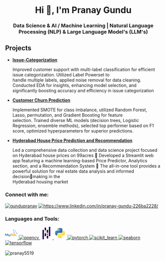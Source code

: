 <h1 align="center">Hi 👋, I'm Pranay Gundu</h1>
<h3 align="center">Data Science & AI / Machine Learning | Natural Language Processing (NLP) & Large Language Model's (LLM's)</h3>

<h2>Projects</h2>

- [**Issue-Categorization**](https://github.com/Pranay5519/Issue-Categorization)
  
  Improved customer support with multi-label classification for efficient issue categorization. Utilized Label Powerset to   
  handle multiple labels, applied noise removal for data cleaning. Conducted EDA for insights, enhancing model selection,      and significantly boosting accuracy and efficiency in issue categorization
 
- [**Customer Churn Prediction**](https://github.com/Pranay5519/Customer-Churn-Prediction) 

  Implemented SMOTE for class imbalance, utilized Random Forest, Lasso, permutation, and Gradient Boosting for feature     
  selection. Trained diverse ML models (decision trees, Logistic Regression, ensemble methods), selected top performer based   on F1 score, optimized hyperparameters for superior predictions.

- [**Hyderabad House Price Prediction and Recommendation**](https://github.com/Pranay5519/H_real_estate)

  Led a comprehensive data collection and data science project focused on Hyderabad house prices on 99acres  Developed a      Streamlit web app featuring a machine learning-based Price Predictor, Analytics section, and a Recommendation System  
  The all-in-one tool provides a powerful solution for real estate data analysis and informed decisionmaking in the     
  Hyderabad housing market

<h3 align="left">Connect with me:</h3>
<p align="left">
<a href="https://twitter.com/gundupranay" target="blank"><img align="center" src="https://raw.githubusercontent.com/rahuldkjain/github-profile-readme-generator/master/src/images/icons/Social/twitter.svg" alt="gundupranay" height="30" width="40" /></a>
<a href="https://linkedin.com/in/https://www.linkedin.com/in/pranay-gundu-226ba2228/" target="blank"><img align="center" src="https://raw.githubusercontent.com/rahuldkjain/github-profile-readme-generator/master/src/images/icons/Social/linked-in-alt.svg" alt="https://www.linkedin.com/in/pranay-gundu-226ba2228/" height="30" width="40" /></a>
</p>

<h3 align="left">Languages and Tools:</h3>
<p align="left"> <a href="https://www.mysql.com/" target="_blank" rel="noreferrer"> <img src="https://raw.githubusercontent.com/devicons/devicon/master/icons/mysql/mysql-original-wordmark.svg" alt="mysql" width="40" height="40"/> </a> <a href="https://opencv.org/" target="_blank" rel="noreferrer"> <img src="https://www.vectorlogo.zone/logos/opencv/opencv-icon.svg" alt="opencv" width="40" height="40"/> </a> <a href="https://pandas.pydata.org/" target="_blank" rel="noreferrer"> <img src="https://raw.githubusercontent.com/devicons/devicon/2ae2a900d2f041da66e950e4d48052658d850630/icons/pandas/pandas-original.svg" alt="pandas" width="40" height="40"/> </a> <a href="https://www.python.org" target="_blank" rel="noreferrer"> <img src="https://raw.githubusercontent.com/devicons/devicon/master/icons/python/python-original.svg" alt="python" width="40" height="40"/> </a> <a href="https://pytorch.org/" target="_blank" rel="noreferrer"> <img src="https://www.vectorlogo.zone/logos/pytorch/pytorch-icon.svg" alt="pytorch" width="40" height="40"/> </a> <a href="https://scikit-learn.org/" target="_blank" rel="noreferrer"> <img src="https://upload.wikimedia.org/wikipedia/commons/0/05/Scikit_learn_logo_small.svg" alt="scikit_learn" width="40" height="40"/> </a> <a href="https://seaborn.pydata.org/" target="_blank" rel="noreferrer"> <img src="https://seaborn.pydata.org/_images/logo-mark-lightbg.svg" alt="seaborn" width="40" height="40"/> </a> <a href="https://www.tensorflow.org" target="_blank" rel="noreferrer"> <img src="https://www.vectorlogo.zone/logos/tensorflow/tensorflow-icon.svg" alt="tensorflow" width="40" height="40"/> </a> </p>

<p><img align="center" src="https://github-readme-stats.vercel.app/api/top-langs?username=pranay5519&show_icons=true&locale=en&layout=compact" alt="pranay5519" /></p>

